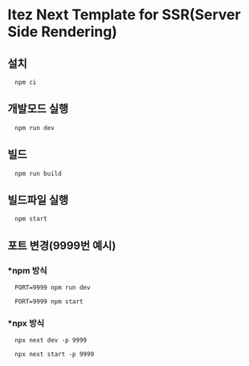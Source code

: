 # Itez Next Template for SSR(Server Side Rendering)

## 설치
```
  npm ci
```

## 개발모드 실행

```
  npm run dev
```

## 빌드

```
  npm run build
```

## 빌드파일 실행

```
  npm start
```

## 포트 변경(9999번 예시)

### \*npm 방식

```
  PORT=9999 npm run dev
```

```
  PORT=9999 npm start
```

### \*npx 방식

```
  npx next dev -p 9999
```

```
  npx next start -p 9999
```
